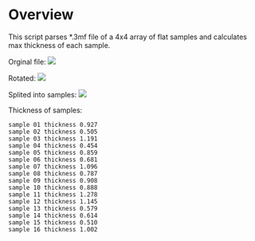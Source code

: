 
# Overview

This script parses *.3mf file of a 4x4 array of flat samples and calculates max thickness of each sample.

Orginal file:
![](images/sample-step1.png)

Rotated:
![](images/sample-step2.png)

Splited into samples:
![](images/sample-step3.png)

Thickness of samples:
```
sample 01 thickness 0.927
sample 02 thickness 0.505
sample 03 thickness 1.191
sample 04 thickness 0.454
sample 05 thickness 0.859
sample 06 thickness 0.681
sample 07 thickness 1.096
sample 08 thickness 0.787
sample 09 thickness 0.908
sample 10 thickness 0.888
sample 11 thickness 1.278
sample 12 thickness 1.145
sample 13 thickness 0.579
sample 14 thickness 0.614
sample 15 thickness 0.510
sample 16 thickness 1.002
```